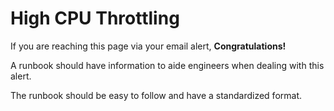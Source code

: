 # High CPU Throttling

If you are reaching this page via your email alert, __Congratulations!__

A runbook should have information to aide engineers when
dealing with this alert.

The runbook should be easy to follow and have a standardized format.
